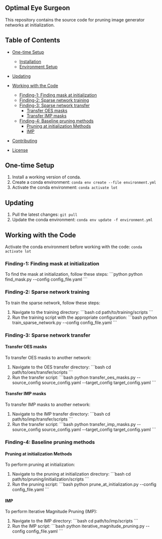 ## Optimal Eye Surgeon 

This repository contains the source code for pruning image generator networks at initialization. 

## Table of Contents
- [One-time Setup](#one-time-setup)
  - [Installation](#installation)
  - [Environment Setup](#environment-setup)
- [Updating](#updating)

- [Working with the Code](#working-with-the-code)
  - [Finding-1: Finding mask at initialization](#finding-1-finding-mask-at-initialization)
  - [Finding-2: Sparse network training](#finding-2-sparse-network-training)
  - [Finding-3: Sparse network transfer](#finding-3-sparse-network-transfer)
    - [Transfer OES masks](#transfer-oes-masks)
    - [Transfer IMP masks](#transfer-imp-masks)
  - [Finding-4: Baseline pruning methods](#finding-4-baseline-pruning-methods)
    - [Pruning at initialization Methods](#pruning-at-initialization-methods)
    - [IMP](#imp)


- [Contributing](#contributing)
- [License](#license)


## One-time Setup
1. Install a working version of conda.
2. Create a conda environment: `conda env create --file environment.yml`
3. Activate the conda environment: `conda activate lot`

## Updating
1. Pull the latest changes: `git pull`
2. Update the conda environment: `conda env update -f environment.yml`

## Working with the Code
Activate the conda environment before working with the code: `conda activate lot`

### Finding-1: Finding mask at initialization
To find the mask at initialization, follow these steps:
\```python
python find_mask.py --config config_file.yaml
\```


### Finding-2: Sparse network training
To train the sparse network, follow these steps:
1. Navigate to the training directory:
   \```bash
   cd path/to/training/scripts
   \```
2. Run the training script with the appropriate configuration:
   \```bash
   python train_sparse_network.py --config config_file.yaml
   \```

### Finding-3: Sparse network transfer
####  Transfer OES masks
To transfer OES masks to another network:
1. Navigate to the OES transfer directory:
   \```bash
   cd path/to/oes/transfer/scripts
   \```
2. Run the transfer script:
   \```bash
   python transfer_oes_masks.py --source_config source_config.yaml --target_config target_config.yaml
   \```

####  Transfer IMP masks
To transfer IMP masks to another network:
1. Navigate to the IMP transfer directory:
   \```bash
   cd path/to/imp/transfer/scripts
   \```
2. Run the transfer script:
   \```bash
   python transfer_imp_masks.py --source_config source_config.yaml --target_config target_config.yaml
   \```

### Finding-4: Baseline pruning methods
#### Pruning at initialization Methods
To perform pruning at initialization:
1. Navigate to the pruning at initialization directory:
   \```bash
   cd path/to/pruning/initialization/scripts
   \```
2. Run the pruning script:
   \```bash
   python prune_at_initialization.py --config config_file.yaml
   \```

#### IMP
To perform Iterative Magnitude Pruning (IMP):
1. Navigate to the IMP directory:
   \```bash
   cd path/to/imp/scripts
   \```
2. Run the IMP script:
   \```bash
   python iterative_magnitude_pruning.py --config config_file.yaml
   \```
